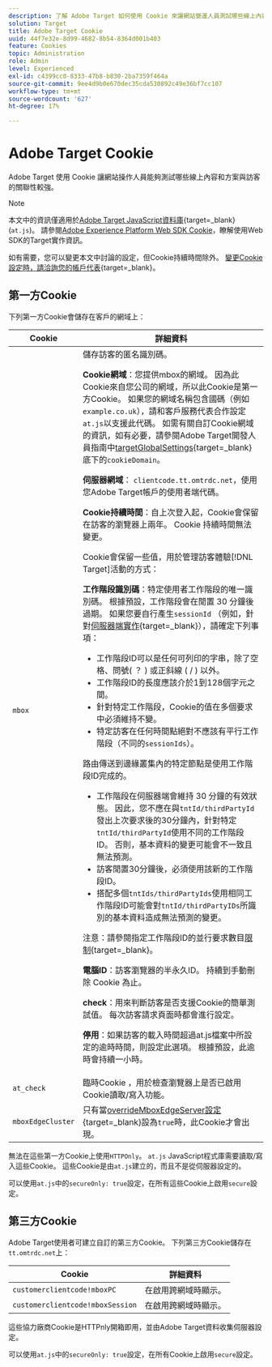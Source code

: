 ```yaml
---
description: 了解 Adobe Target 如何使用 Cookie 來讓網站營運人員測試哪些線上內容和優惠方案與訪客的關聯性較強。
solution: Target
title: Adobe Target Cookie
uuid: 44f7e32e-8d99-4682-8b54-8364d001b403
feature: Cookies
topic: Administration
role: Admin
level: Experienced
exl-id: c4399cc0-8333-47b8-b830-2ba7359f464a
source-git-commit: 9ee4d9b0e670dec35cda530892c49e36bf7cc107
workflow-type: tm+mt
source-wordcount: '627'
ht-degree: 17%

---
```


# Adobe Target Cookie

Adobe Target 使用 Cookie 讓網站操作人員能夠測試哪些線上內容和方案與訪客的關聯性較強。

>[!NOTE]
>
>本文中的資訊僅適用於[Adobe Target JavaScript資料庫](https://experienceleague.adobe.com/docs/target-dev/developer/client-side/at-js-implementation/functions-overview/targetglobalsettings.html){target=_blank} (`at.js`)。 請參閱[Adobe Experience Platform Web SDK Cookie](web-sdk.md)，瞭解使用Web SDK的Target實作資訊。
>
>如有需要，您可以變更本文中討論的設定，但Cookie持續時間除外。 [變更Cookie設定時，請洽詢您的帳戶代表](https://experienceleague.adobe.com/docs/target/using/cmp-resources-and-contact-information.html){target=_blank}。

## 第一方Cookie

下列第一方Cookie會儲存在客戶的網域上：

| Cookie | 詳細資料 |
| --- | --- |
| `mbox` | 儲存訪客的匿名識別碼。<P>**Cookie網域**：您提供mbox的網域。 因為此Cookie來自您公司的網域，所以此Cookie是第一方Cookie。 如果您的網域名稱包含國碼（例如`example.co.uk`），請和客戶服務代表合作設定`at.js`以支援此代碼。 如需有關自訂Cookie網域的資訊，如有必要，請參閱Adobe Target開發人員指南中[targetGlobalSettings](https://experienceleague.adobe.com/docs/target-dev/developer/client-side/at-js-implementation/functions-overview/targetglobalsettings.html){target=_blank}底下的`cookieDomain`。<P>**伺服器網域**： `clientcode.tt.omtrdc.net`，使用您Adobe Target帳戶的使用者端代碼。<P>**Cookie持續時間**：自上次登入起，Cookie會保留在訪客的瀏覽器上兩年。 Cookie 持續時間無法變更。<P>Cookie會保留一些值，用於管理訪客體驗[!DNL Target]活動的方式：<P>**工作階段識別碼**：特定使用者工作階段的唯一識別碼。 根據預設，工作階段會在閒置 30 分鐘後過期。 如果您要自行產生`sessionId` （例如，針對[伺服器端實作](https://experienceleague.adobe.com/docs/target-dev/developer/server-side/server-side-overview.html){target=_blank}），請確定下列事項：<ul><li>工作階段ID可以是任何可列印的字串，除了空格、問號( ？ ) 或正斜線 ( / ) 以外。</li><li>工作階段ID的長度應該介於1到128個字元之間。</li><li>針對特定工作階段，Cookie的值在多個要求中必須維持不變。</li><li>特定訪客在任何時間點絕對不應該有平行工作階段（不同的`sessionIds`）。</li></ul>路由傳送到邊緣叢集內的特定節點是使用工作階段ID完成的。<ul><li>工作階段在伺服器端會維持 30 分鐘的有效狀態。 因此，您不應在與`tntId/thirdPartyId`發出上次要求後的30分鐘內，針對特定`tntId/thirdPartyId`使用不同的工作階段ID。 否則，基本資料的變更可能會不一致且無法預測。</li><li>訪客閒置30分鐘後，必須使用該新的工作階段ID。</li><li>搭配多個`tntIds/thirdPartyIds`使用相同工作階段ID可能會對`tntId/thirdPartyIDs`所識別的基本資料造成無法預測的變更。</li></ul>注意：請參閱指定工作階段ID的並行要求數目[限制](https://experienceleague.adobe.com/docs/target/using/troubleshoot/target-limits.html#content-delivery){target=_blank}。<P>**電腦ID**：訪客瀏覽器的半永久ID。 持續到手動刪除 Cookie 為止。<P>**check**：用來判斷訪客是否支援Cookie的簡單測試值。 每次訪客請求頁面時都會進行設定。<P>**停用**：如果訪客的載入時間超過at.js檔案中所設定的逾時時間，則設定此選項。 根據預設，此逾時會持續一小時。 |
| `at_check` | 臨時Cookie ，用於檢查瀏覽器上是否已啟用Cookie讀取/寫入功能。 |
| `mboxEdgeCluster` | 只有當[overrideMboxEdgeServer設定](https://experienceleague.adobe.com/docs/target-dev/developer/client-side/at-js-implementation/functions-overview/targetglobalsettings.html){target=_blank}設為`true`時，此Cookie才會出現。 |

無法在這些第一方Cookie上使用`HTTPOnly`。 `at.js` JavaScript程式庫需要讀取/寫入這些Cookie。 這些Cookie是由`at.js`建立的，而且不是從伺服器設定的。

可以使用`at.js`中的`secureOnly: true`設定，在所有這些Cookie上啟用`secure`設定。

## 第三方Cookie

Adobe Target使用者可建立自訂的第三方Cookie。 下列第三方Cookie儲存在`tt.omtrdc.net`上：

| Cookie | 詳細資料 |
| --- | --- |
| `customerclientcode!mboxPC` | 在啟用跨網域時顯示。 |
| `customerclientcode!mboxSession` | 在啟用跨網域時顯示。 |

這些協力廠商Cookie是HTTPnly開箱即用，並由Adobe Target資料收集伺服器設定。

可以使用`at.js`中的`secureOnly: true`設定，在所有Cookie上啟用`secure`設定。
